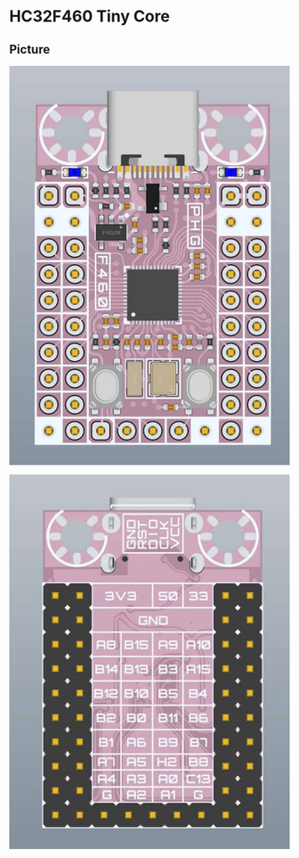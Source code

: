 # HC32F460 Tiny Core


## Picture
![image](https://github.com/Egahp/HC32F460_TinyCore/blob/master/Picture/TopView.jpg)

![image](https://github.com/Egahp/HC32F460_TinyCore/blob/master/Picture/BottomView.jpg)
